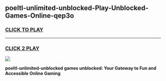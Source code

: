 
## poeltl-unlimited-unblocked-Play-Unblocked-Games-Online-qep3o
<h3>
<a href="https://premium76.site?title=poeltl-unlimited-unblocked&ref=25A">CLICK TO PLAY</a></h3>
<hr>

<h3>
<a href="https://premium76.site?title=poeltl-unlimited-unblocked&ref=25A">CLICK 2 PLAY</a>
  
</h3>

<a href="https://premium76.site?title=poeltl-unlimited-unblocked&ref=25A"><img src="https://clearcache.store/games.png"></a>


**poeltl-unlimited-unblocked games unblocked: Your Gateway to Fun and Accessible Online Gaming**
